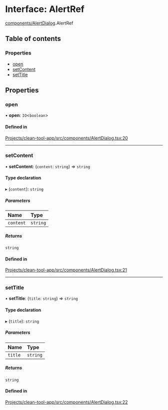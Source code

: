 # Interface: AlertRef

[components/AlertDialog](../wiki/components.AlertDialog).AlertRef

## Table of contents

### Properties

- [open](../wiki/components.AlertDialog.AlertRef#open)
- [setContent](../wiki/components.AlertDialog.AlertRef#setcontent)
- [setTitle](../wiki/components.AlertDialog.AlertRef#settitle)

## Properties

### open

• **open**: `IO`<`boolean`\>

#### Defined in

[Projects/clean-tool-app/src/components/AlertDialog.tsx:20](https://github.com/yuckyh/clean-tool-app/)

___

### setContent

• **setContent**: (`content`: `string`) => `string`

#### Type declaration

▸ (`content`): `string`

##### Parameters

| Name | Type |
| :------ | :------ |
| `content` | `string` |

##### Returns

`string`

#### Defined in

[Projects/clean-tool-app/src/components/AlertDialog.tsx:21](https://github.com/yuckyh/clean-tool-app/)

___

### setTitle

• **setTitle**: (`title`: `string`) => `string`

#### Type declaration

▸ (`title`): `string`

##### Parameters

| Name | Type |
| :------ | :------ |
| `title` | `string` |

##### Returns

`string`

#### Defined in

[Projects/clean-tool-app/src/components/AlertDialog.tsx:22](https://github.com/yuckyh/clean-tool-app/)
